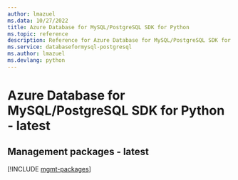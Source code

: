 ```yaml
---
author: lmazuel
ms.data: 10/27/2022
title: Azure Database for MySQL/PostgreSQL SDK for Python
ms.topic: reference
description: Reference for Azure Database for MySQL/PostgreSQL SDK for Python
ms.service: databaseformysql-postgresql
ms.author: lmazuel
ms.devlang: python
---
```

# Azure Database for MySQL/PostgreSQL SDK for Python - latest

## Management packages - latest
[!INCLUDE [mgmt-packages](database-for-mysql-postgresql-mgmt-index.md)]